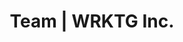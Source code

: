 ---
title: Team | WRKTG Inc.
description: Working together from idea to launch
template: team.jade
---